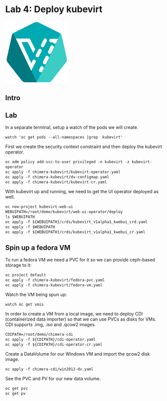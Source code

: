 # Lab 4: Deploy kubevirt 

<img src="images/kubevirt_logo.png" alt="Kubevirt Logo" height="200px">

## Intro


## Lab

In a separate terminal, setup a watch of the pods we will create.
```
watch 'oc get pods --all-namespaces |grep  kubevirt'
```

First we create the security context constraint and then deploy the kubevirt operator.
```
oc adm policy add-scc-to-user privileged -n kubevirt -z kubevirt-operator
oc apply -f chimera-kubevirt/kubevirt-operator.yaml
oc apply -f chimera-kubevirt/dv-configmap.yaml
oc apply -f chimera-kubevirt/kubevirt-cr.yaml
```

With kubevirt up and running, we need to get the UI operator deployed as well.
```
oc new-project kubevirt-web-ui
WEBUIPATH=/root/demo/kubevirt/web-ui-operator/deploy
ls $WEBUIPATH
oc apply -f ${WEBUIPATH}/crds/kubevirt_v1alpha1_kwebui_crd.yaml
oc apply -f $WEBUIPATH
oc apply -f ${WEBUIPATH}/crds/kubevirt_v1alpha1_kwebui_cr.yaml
```

## Spin up a fedora VM

To run a fedora VM we need a PVC for it so we can provide ceph-based storage to it:
```
oc project default
oc apply -f chimera-kubevirt/fedora-pvc.yaml
oc apply -f chimera-kubevirt/fedora-vm.yaml
```

Watch the VM being spun up:
```
watch oc get vmis
```

In order to create a VM from a local image, we need to deploy CDI (containerized data importer) so that we can use PVCs as disks for VMs.
CDI supports .img, .iso and .qcow2 images.
```
CDIPATH=/root/demo/chimera-cdi
oc apply -f ${CDIPATH}/cdi-operator.yaml
oc apply -f ${CDIPATH}/cdi-operator-cr.yaml
```

Create a DataVolume for our Windows VM and import the qcow2 disk image.
```
oc apply -f chimera-cdi/win2012-dv.yaml
```

See the PVC and PV for our new data volume.
```
oc get pvc
oc get pv
```
